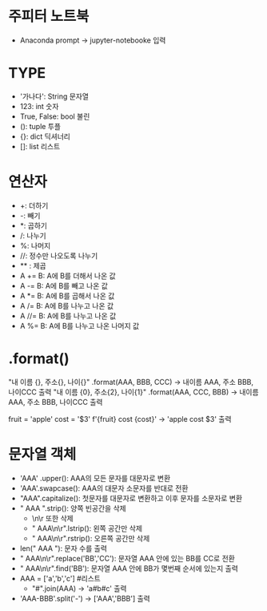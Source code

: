 # 주피터 노트북
- Anaconda prompt -> jupyter-notebooke 입력

# TYPE
- '가나다': String 문자열
- 123: int 숫자
- True, False: bool 불린
- (): tuple 투플
- {}: dict 딕셔너리
- []: list 리스트

# 연산자
- +: 더하기
- -: 빼기
- *: 곱하기
- /: 나누기
- %: 나머지
- //: 정수만 나오도록 나누기
- ** : 제곱
- A += B: A에 B를 더해서 나온 값
- A -= B: A에 B를 빼고 나온 값
- A *= B: A에 B를 곱해서 나온 값
- A /= B: A에 B를 나누고 나온 값
- A //= B: A에 B를 나누고 나온 값
- A %= B: A에 B를 나누고 나온 나머지 값

# .format()
"내 이름 {}, 주소{}, 나이{}" .format(AAA, BBB, CCC)
-> 내이름 AAA, 주소 BBB, 나이CCC 출력
"내 이름 {0}, 주소{2}, 나이{1}" .format(AAA, CCC, BBB)
-> 내이름 AAA, 주소 BBB, 나이CCC 출력

fruit = 'apple'
cost = '$3'
f'{fruit} cost {cost}'
-> 'apple cost $3' 출력

# 문자열 객체
- 'AAA' .upper(): AAA의 모든 문자를 대문자로 변환
- 'AAA'.swapcase(): AAA의 대문자 소문자를 반대로 전환
- "AAA".capitalize(): 첫문자를 대문자로 변환하고 이후 문자를 소문자로 변환
- " AAA ".strip(): 양쪽 빈공간을 삭제
    - \n\r 또한 삭제
    - " AAA\n\r".lstrip(): 왼쪽 공간만 삭제
    - " AAA\n\r".rstrip(): 오른쪽 공간만 삭제
- len(" AAA "): 문자 수를 출력
- " AAA\n\r".replace('BB','CC'): 문자열 AAA 안에 있는 BB를 CC로 전환
- " AAA\n\r".find('BB'): 문자열 AAA 안에 BB가 몇번째 순서에 있는지 출력
- AAA = ['a','b','c']  #리스트
    - "#".join(AAA) -> 'a#b#c' 출력
- 'AAA-BBB'.split('-') -> ['AAA','BBB'] 출력